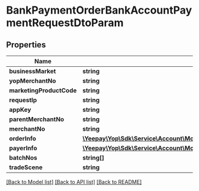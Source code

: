 # BankPaymentOrderBankAccountPaymentRequestDtoParam

## Properties
Name | Type | Description | Notes
------------ | ------------- | ------------- | -------------
**businessMarket** | **string** |  | [optional] 
**yopMerchantNo** | **string** |  | [optional] 
**marketingProductCode** | **string** |  | [optional] 
**requestIp** | **string** |  | [optional] 
**appKey** | **string** |  | [optional] 
**parentMerchantNo** | **string** |  | [optional] 
**merchantNo** | **string** |  | [optional] 
**orderInfo** | [**\Yeepay\Yop\Sdk\Service\Account\Model\BankPaymentOrderOrderInfoDtoParam**](BankPaymentOrderOrderInfoDtoParam.md) |  | [optional] 
**payerInfo** | [**\Yeepay\Yop\Sdk\Service\Account\Model\BankPaymentOrderBankAccountPaymentPayerInfoDtoParam**](BankPaymentOrderBankAccountPaymentPayerInfoDtoParam.md) |  | [optional] 
**batchNos** | **string[]** |  | [optional] 
**tradeScene** | **string** |  | [optional] 

[[Back to Model list]](../README.md#documentation-for-models) [[Back to API list]](../README.md#documentation-for-api-endpoints) [[Back to README]](../README.md)


